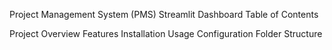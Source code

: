 Project Management System (PMS) Streamlit Dashboard
Table of Contents

Project Overview
Features
Installation
Usage
Configuration
Folder Structure
